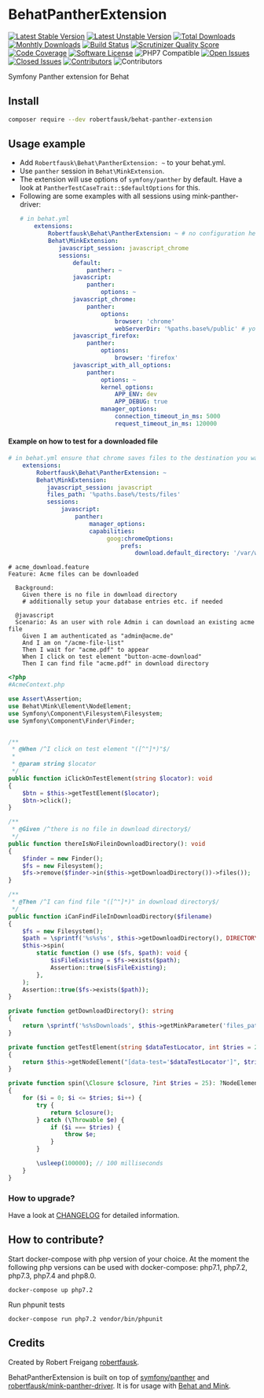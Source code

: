 # BehatPantherExtension

[![Latest Stable Version](https://poser.pugx.org/robertfausk/behat-panther-extension/v/stable.svg)](https://packagist.org/packages/robertfausk/behat-panther-extension)
[![Latest Unstable Version](https://poser.pugx.org/robertfausk/behat-panther-extension/v/unstable.svg)](https://packagist.org/packages/robertfausk/behat-panther-extension)
[![Total Downloads](https://poser.pugx.org/robertfausk/behat-panther-extension/downloads.svg)](https://packagist.org/packages/robertfausk/behat-panther-extension)
[![Monhtly Downloads](https://img.shields.io/packagist/dm/robertfausk/behat-panther-extension?style=flat&color=blue)](https://img.shields.io/packagist/dm/robertfausk/behat-panther-extension)
[![Build Status](https://travis-ci.com/robertfausk/behat-panther-extension.svg?branch=master)](https://travis-ci.com/robertfausk/behat-panther-extension)
[![Scrutinizer Quality Score](https://scrutinizer-ci.com/g/robertfausk/behat-panther-extension/badges/quality-score.png?b=master)](https://scrutinizer-ci.com/g/robertfausk/behat-panther-extension/)
[![Code Coverage](https://scrutinizer-ci.com/g/robertfausk/behat-panther-extension/badges/coverage.png?b=master)](https://scrutinizer-ci.com/g/robertfausk/behat-panther-extension/)
[![Software License](https://img.shields.io/badge/license-MIT-brightgreen.svg?style=flat)](LICENSE)
![PHP7 Compatible](https://img.shields.io/travis/php-v/robertfausk/behat-panther-extension/master?style=flat)
[![Open Issues](https://img.shields.io/github/issues-raw/robertfausk/behat-panther-extension?style=flat)](https://github.com/robertfausk/behat-panther-extension/issues)
[![Closed Issues](https://img.shields.io/github/issues-closed-raw/robertfausk/behat-panther-extension?style=flat)](https://github.com/robertfausk/behat-panther-extension/issues?q=is%3Aissue+is%3Aclosed)
[![Contributors](https://img.shields.io/github/contributors/robertfausk/behat-panther-extension?style=flat)](https://github.com/robertfausk/behat-panther-extension/graphs/contributors)
![Contributors](https://img.shields.io/maintenance/yes/2022?style=flat)

Symfony Panther extension for Behat

## Install

```BASH
composer require --dev robertfausk/behat-panther-extension
```

## Usage example

* Add ```Robertfausk\Behat\PantherExtension: ~``` to your behat.yml.
* Use ```panther``` session in ```Behat\MinkExtension```. 
* The extension will use options of ```symfony/panther``` by default.
Have a look at ```PantherTestCaseTrait::$defaultOptions``` for this.
* Following are some examples with all sessions using mink-panther-driver:
    ```YAML
    # in behat.yml
        extensions:
            Robertfausk\Behat\PantherExtension: ~ # no configuration here
            Behat\MinkExtension:
               javascript_session: javascript_chrome
               sessions:
                   default:
                       panther: ~
                   javascript:
                       panther:
                           options: ~
                   javascript_chrome:
                       panther:
                           options:
                               browser: 'chrome'
                               webServerDir: '%paths.base%/public' # your custom public dir
                   javascript_firefox:
                       panther:
                           options:
                               browser: 'firefox'
                   javascript_with_all_options:
                       panther:
                           options: ~
                           kernel_options:
                               APP_ENV: dev
                               APP_DEBUG: true
                           manager_options:
                               connection_timeout_in_ms: 5000
                               request_timeout_in_ms: 120000
    ```

#### Example on how to test for a downloaded file

```YAML
# in behat.yml ensure that chrome saves files to the destination you want
    extensions:
        Robertfausk\Behat\PantherExtension: ~
        Behat\MinkExtension:
           javascript_session: javascript
           files_path: '%paths.base%/tests/files'
           sessions:
               javascript:
                   panther:
                       manager_options:
                       capabilities:
                            goog:chromeOptions:
                                prefs:
                                    download.default_directory: '/var/www/html/tests/files/Downloads'
```

```GHERKIN
# acme_download.feature
Feature: Acme files can be downloaded

  Background:
    Given there is no file in download directory
    # additionally setup your database entries etc. if needed

  @javascript
  Scenario: As an user with role Admin i can download an existing acme file
    Given I am authenticated as "admin@acme.de"
    And I am on "/acme-file-list"
    Then I wait for "acme.pdf" to appear
    When I click on test element "button-acme-download"
    Then I can find file "acme.pdf" in download directory
```

```PHP
<?php
#AcmeContext.php

use Assert\Assertion;
use Behat\Mink\Element\NodeElement;
use Symfony\Component\Filesystem\Filesystem;
use Symfony\Component\Finder\Finder;


/**
 * @When /^I click on test element "([^"]*)"$/
 *
 * @param string $locator
 */
public function iClickOnTestElement(string $locator): void
{
    $btn = $this->getTestElement($locator);
    $btn->click();
}

/**
 * @Given /^there is no file in download directory$/
 */
public function thereIsNoFileinDownloadDirectory(): void
{
    $finder = new Finder();
    $fs = new Filesystem();
    $fs->remove($finder->in($this->getDownloadDirectory())->files());
}

/**
 * @Then /^I can find file "([^"]*)" in download directory$/
 */
public function iCanFindFileInDownloadDirectory($filename)
{
    $fs = new Filesystem();
    $path = \sprintf('%s%s%s', $this->getDownloadDirectory(), DIRECTORY_SEPARATOR, $filename);
    $this->spin(
        static function () use ($fs, $path): void {
            $isFileExisting = $fs->exists($path);
            Assertion::true($isFileExisting);
        },
    );
    Assertion::true($fs->exists($path));
}

private function getDownloadDirectory(): string
{
    return \sprintf('%s%sDownloads', $this->getMinkParameter('files_path'), DIRECTORY_SEPARATOR);
}

private function getTestElement(string $dataTestLocator, int $tries = 25): NodeElement
{
    return $this->getNodeElement("[data-test='$dataTestLocator']", $tries);
}

private function spin(\Closure $closure, ?int $tries = 25): ?NodeElement
{
    for ($i = 0; $i <= $tries; $i++) {
        try {
            return $closure();
        } catch (\Throwable $e) {
            if ($i === $tries) {
                throw $e;
            }
        }

        \usleep(100000); // 100 milliseconds
    }
}
```
                               
### How to upgrade?

 Have a look at [CHANGELOG](CHANGELOG.md) for detailed information.

## How to contribute?

Start docker-compose with php version of your choice. At the moment the following php versions can be used with docker-compose: php7.1, php7.2, php7.3, php7.4 and php8.0.

    docker-compose up php7.2

Run phpunit tests

    docker-compose run php7.2 vendor/bin/phpunit

## Credits

Created by Robert Freigang [robertfausk](https://github.com/robertfausk).

BehatPantherExtension is built on top of [symfony/panther](https://github.com/symfony/panther) and [robertfausk/mink-panther-driver](https://github.com/robertfausk/mink-panther-driver).
It is for usage with [Behat and Mink](http://behat.org/en/latest/cookbooks/integrating_symfony2_with_behat.html#initialising-behat). 
